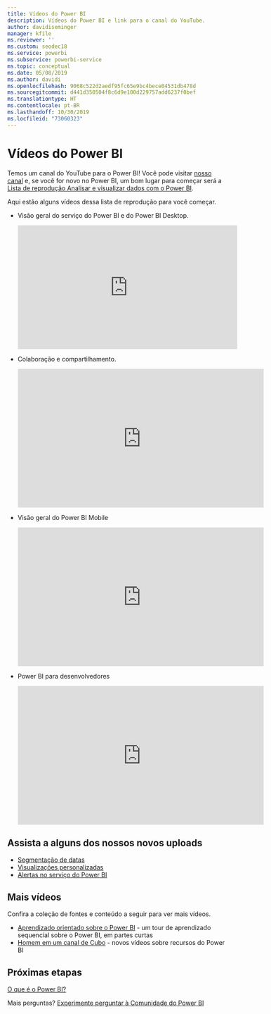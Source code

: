 ```yaml
---
title: Vídeos do Power BI
description: Vídeos do Power BI e link para o canal do YouTube.
author: davidiseminger
manager: kfile
ms.reviewer: ''
ms.custom: seodec18
ms.service: powerbi
ms.subservice: powerbi-service
ms.topic: conceptual
ms.date: 05/08/2019
ms.author: davidi
ms.openlocfilehash: 9068c522d2aedf95fc65e9bc4bece04531db478d
ms.sourcegitcommit: d441d350504f8c6d9e100d229757add6237f0bef
ms.translationtype: HT
ms.contentlocale: pt-BR
ms.lasthandoff: 10/30/2019
ms.locfileid: "73060323"
---
```

# <a name="power-bi-videos"></a>Vídeos do Power BI
Temos um canal do YouTube para o Power BI! Você pode visitar [nosso canal](https://www.youtube.com/user/mspowerbi/videos) e, se você for novo no Power BI, um bom lugar para começar será a [Lista de reprodução Analisar e visualizar dados com o Power BI](https://www.youtube.com/playlist?list=PL1N57mwBHtN0JFoKSR0n-tBkUJHeMP2cP).

Aqui estão alguns vídeos dessa lista de reprodução para você começar.

* Visão geral do serviço do Power BI e do Power BI Desktop.
  
  <iframe width="500" height="281" src="https://www.youtube.com/embed/l2wy4XgQIu0" frameborder="0" allowfullscreen></iframe>
* Colaboração e compartilhamento.
  
  <iframe width="560" height="315" src="https://www.youtube.com/embed/5DABLeJzQYM" frameborder="0" allow="autoplay; encrypted-media" allowfullscreen></iframe>
* Visão geral do Power BI Mobile
  
  <iframe width="560" height="315" src="https://www.youtube.com/embed/07uBWhaCo78" frameborder="0" allow="autoplay; encrypted-media" allowfullscreen></iframe>

* Power BI para desenvolvedores
  <iframe width="560" height="315" src="https://www.youtube.com/embed/47uXJW1GIUY" frameborder="0" allow="autoplay; encrypted-media" allowfullscreen></iframe>  

## <a name="watch-some-of-our-new-uploads"></a>Assista a alguns dos nossos novos uploads
* [Segmentação de datas](https://youtu.be/V7i82ZZm0vw)
* [Visualizações personalizadas](https://youtu.be/d-rXAJ3_uAo)
* [Alertas no serviço do Power BI](https://youtu.be/JbL2-HJ8clE)

## <a name="more-videos"></a>Mais vídeos
Confira a coleção de fontes e conteúdo a seguir para ver mais vídeos.

* [Aprendizado orientado sobre o Power BI](https://powerbi.microsoft.com/guided-learning/) - um tour de aprendizado sequencial sobre o Power BI, em partes curtas
* [Homem em um canal de Cubo](https://www.youtube.com/channel/UCFp1vaKzpfvoGai0vE5VJ0w) - novos vídeos sobre recursos do Power BI

## <a name="next-steps"></a>Próximas etapas
[O que é o Power BI?](fundamentals/power-bi-overview.md)

Mais perguntas? [Experimente perguntar à Comunidade do Power BI](http://community.powerbi.com/)

